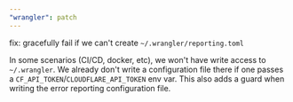 ```yaml
---
"wrangler": patch
---
```


fix: gracefully fail if we can't create `~/.wrangler/reporting.toml`

In some scenarios (CI/CD, docker, etc), we won't have write access to `~/.wrangler`. We already don't write a configuration file there if one passes a `CF_API_TOKEN`/`CLOUDFLARE_API_TOKEN` env var. This also adds a guard when writing the error reporting configuration file.
